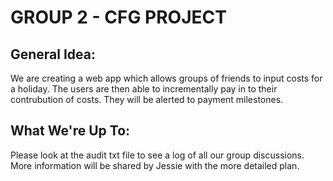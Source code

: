 # GROUP 2 - CFG PROJECT 
## General Idea:
We are creating a web app which allows groups of friends to input costs for a holiday. 
The users are then able to incrementally pay in to their contrubution of costs. 
They will be alerted to payment milestones. 

## What We're Up To: 
Please look at the audit txt file to see a log of all our group discussions. 
More information will be shared by Jessie with the more detailed plan. 
